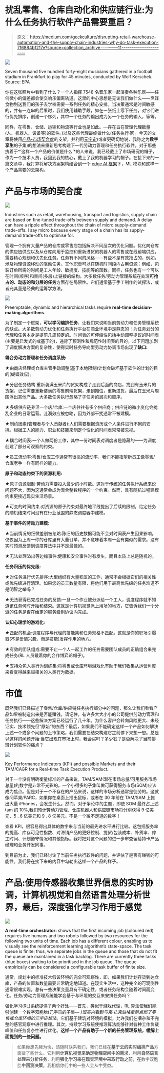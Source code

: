 # 扰乱零售、仓库自动化和供应链行业:为什么任务执行软件产品需要重启？

> 原文：<https://medium.com/geekculture/disrupting-retail-warehouse-automation-and-the-supply-chain-industries-why-do-task-execution-7f6884bf217e?source=collection_archive---------11----------------------->

![](img/ba369d6f5d1e4da1d496f30754c60cc5.png)

Seven thousand five hundred forty-eight musicians gathered in a football stadium in Frankfurt to play for 45 minutes, conducted by Wolf Kerschek. Source: EPA

你在这张照片中看到了什么？一个人指挥 7548 名音乐家一起演奏各种乐器——任何微小的偏差都会使交响乐偏离轨道。这里的中心思想是无论我们做什么——烹饪食物到送我们的孩子去学校需要一系列任务的精心安排。当决策通常是时间敏感的，并有一连串的后果时，我们使用辅助手段，如在一张纸上写下任务，对它们进行优先排序，创建一个序列，其中一个任务的输出成为另一个任务的输入，等等。

同样，在零售、仓储、运输和物流等行业也是如此。—存在旨在管理代理数量(人、机器人、设备等)的软件。)以及这些代理最终做什么(任务执行*等*)。今天的文章将使用[产品-市场契合度](https://biswasengupta.medium.com/the-product-market-fit-of-ai-technologies-ffbf3c618720)的支架，并利用[元宇宙](/geekculture/parallel-futures-and-the-blackhole-of-metaverse-4f4054f6ce4c)(或者更确切地说，我称之为**数字孪生**的子集)的想法来重新思考构建下一代劳动力管理和任务执行软件。对于那些执着于*‘这样一个产品的价值是什么’*的人来说，我已经戴上了市场研究的帽子，作为一个技术人员，我回到我的核心，戴上了我的机器学习的帽子。在接下来的一篇文章中，我打算将解决方案架构结合到一个 [edge AI 框架](/geekculture/edge-intelligence-the-upcoming-challenger-to-cloud-intelligence-34610f99414c)下，ML 模块和这样一个产品需要的云架构。

# **产品与市场的契合度**

![](img/e415a34ed7cac47faa3a63ea20698174.png)

Industries such as retail, warehousing, transport and logistics, supply chain are based on fine-tuned trade-offs between supply and demand. A delay can have a ripple effect throughout the chain of micro supply-demand trade-offs. I say micro because every stage of a chain has its supply-demand trade-offs to optimise for.

管理一个拥有大量产品的仓库或零售店包括解决不同层次的优化问题。优化向仓库的供应链供应以及从仓库向用于监控和重新进货的机器人的零售或在线前端供应，需要精心规划和优先化任务。任务有不同的风格——有些不是有效抢占的，例如，涉及物理资源移动的驱动任务。其他职责可以在随机时间段内占用资源；例如，包装订单所需的时间是工人年龄、敏捷度、技能等的函数。同样，任务也有一个可以在时间(顺序)和空间(多层)上链接的结构。大多数任务/劳动力管理系统在处理**可抢占的、动态的和分层的任务**方面存在局限性。它们通常基于手工制作的试探法，或者充其量是经典的运筹学方法。

![](img/ca65e15560775df11c101d79b7e86a1a.png)

Preemptable, dynamic and hierarchical tasks require **real-time decision-making algorithms**.

为了制定一个框架，**可以学习编排任务**，让我们来说明当前劳动力和任务管理系统的缺点。大多数劳动力优化和任务执行平台在商业环境中是静态的！为任务划分的代理和任务本身是提前几周预定的。时间表的可伸缩性包括手动调整提议的时间表(主要是启发式的或基于的)，违背了预测性和规范性时间表的目的。以下问题加剧了调度解决方案的复杂性，使得实时任务导向型劳动力协调市场出现了**缺口:**

**耦合劳动力管理和任务调度系统:**

★由商店经理或仓库主管手动调整(基于本地限制)计划会破坏基于软件的计划的目的(蝴蝶效应)。

★分层任务结构:重新装满玉米片的货架构成了走到后面的商店，找到有玉米片的货架，记住需要重新装满的零售前端货架，走到摊位，重新进货，最后在玉米片周围浮出其他产品。大多数任务执行忽略了子任务的层次和顺序。

★多级供应链养活一个店/仓库:一个店往往有多个供应商；供应链的微小变化会扰乱企业的日常运营。涟漪效应被忽略，因为外部干扰通常不被建模。

★制约因素(管理者与个人贡献者):人们需要根据资历或个人条件进行不同的安排。根据工人的能力、职业和技能来制定个性化的时间表常常被忽视。

★耦合时间表:一个人做两份工作，其中一份时间表对调度者是隐藏的——为调度创建了部分可观察的约束。

★员工流动率:零售/仓库工作通常有很高的流动率，我们不能指望新员工像零售/仓库老手一样有同样的能力。

**原子和动态约束下的资源利用:**

★原子资源限制:劳动力需要投入最少的小时数。这对于传统的任务执行系统来说问题不大，因为这通常会成为混合整数程序的一个约束。然而，具有随机过程建模约束更接近现实生活场景。

★可变的时间约束:对资源的原子约束对最终地平线提出了后续的限制。给定任务的随机结束时间没有在行业范围的静态调度器中建模。

**基于事件的劳动力建模:**

★当前情况的细微差别被忽略:陈旧的历史数据可能不会对时间表产生因果影响。仅仅因为上周一你的仓库里有大量订单，并不意味着本周一会有类似的需求。没有实时预测反馈到调度算法中并不是最佳的。

★无法处理溢出等边缘事件:健康和安全事件时有发生，而且本质上总是随机的。

**任务积压的优先级:**

★对任务进行优先排序:大型组织有大量积压的工作，通常不会根据它们的相关性或优先级进行清理。如果您的员工数量有限，将他们用于最高优先级的任务难道不是明智之举吗？

★无法获得已完成任务的反馈:一旦一个作业被分派给一个工人，调度程序就不知道该任务何时开始和结束。这就是计算机视觉派上用场的地方，它告诉我们一个分派的任务是否在给定的服务级别协议内完成。

**认知心理学的游戏化:**

★匹配的机会:调度程序与代理的技能集和任务规格不匹配。这就是你的职场引爆器(不是爱情兴趣，而是技能)发挥作用的地方。

★有效的团队组成:需要不止一个人一起工作的任务需要团队成员的正确组合来完成任务(RL 人员戴着你的合作博弈论帽子)。

★支持众包人类行为训练集:将零售或仓库环境游戏化有助于我们收集从运营角度来看变得越来越相关的人类行为数据。

# **市值**

既然我们已经描述了零售/仓库/供应链任务执行部分中的问题，那么让我们看看产品如果被制造出来是否能赚钱。请记住，有许多大大小小的公司提供劳动力管理和任务执行——这些解决方案已经运行了几十年。为什么客户会转向风险更大、未经证实、技术领先但“原始”的东西？最后，如果我们不能确定这样一个产品如何解决上述一个或多个问题的上市策略，我们需要在结束构建它之前停下来想一想。总是以这样的问题开始:当它出现在市场上时，我会买吗？多少钱？是否解决了当前排班计划软件的痛点？

![](img/97541366d78bdce1b09383ee5de16cfe.png)

Key Performance Indicators (KPI) and possible Markets and their TAM/CAGR for a Real-time Task Execution Product.

对于一个没有明确衡量标准的产品来说，TAM/SAM(潜在市场总量/可用服务市场总量)的数字是非常不光彩的。一个小得多的子集叫做可获得服务市场(SOM)应该成为焦点。但是对于一个不存在的产品来说，这样的市场分析通常是徒劳的。这就像问苹果/PARC，如果你在桌面上推出鼠标，或者在 30 年前在 TAM/SAM 上推出大量 iPhones，会发生什么。然而，对于争论中的主题，即使 SOM 最终占上述 tam 的 10%,我们预计劳动力管理、仓库机器人和供应链市场将分别获得 9 亿美元、5 . 6 亿美元和 9 . 8 亿美元。不是一个微不足道的数字！

查看 KPI，很容易得出具体的数字来与当前的最先进水平进行比较。这包括服务率的提高、库存可见性指数、对滞销产品的更好控制、提货/包装成本、补货率、停工时间、计划遵守情况和其他指标。我将把对这个问题的进一步审查留给持卡产品经理和业务开发同事。

到目前为止，我们已经讨论了当前任务执行软件的问题，并评估了是否有赚钱的可能性。我们将在接下来的内容中勾勒出这样一个产品的样子。

# **产品:使用传感器收集世界信息的实时协调，计算机视觉和自然语言处理分析世界，最后，深度强化学习作用于感觉**

![](img/6b0096b5fe5cd57239dedd4807ba4b79.png)

**A real-time orchestrator:** shows that the first incoming job (coloured red) requires five humans and two robots followed by two resources for the following two units of time. Each job has a different colour, enabling us to visually see the reinforcement learning algorithm’s state-space. The task queue is finite; thus, we separate jobs in the queue and those that do not fit the queue are maintained in a task backlog. There are currently three tasks (blue boxes) waiting to be prioritised in the job queue. The queue empirically can be considered a configurable task buffer of finite size.

通常，规划中的标准技术假设环境的完全可观察性，即，如果我们计划存货到达仓库，产品的位置和数量需要非常确定地知道。在现实生活中，这种完全的可观测性通常很难实现。总有一些决策变量具有不确定性，或者任务结构会随着时间而变化。任务/劳动力管理系统能学会基于与环境的交互来安排任务吗？

强化学习(RL)系统提供了两个好处——首先，类似于游戏代理，RL 算法使我们能够创建一个数字双胞胎(元宇宙的子集— *)很高兴看到马克·扎克伯格重新点燃了零售或仓库环境的元宇宙想法*。它们基于建筑对环境的模拟，允许我们在嘈杂和不完整的感官观察中进行推理。其次，持续学习系统使推理算法能够针对各种工作负载峰值和任务复杂性进行优化。**这样一个产品有助于一个新的任务管理系统，缓解上面提到的一些问题。**

> 如果你想先睹为快，请随时联系我们，我们已经在**基于云的实时编排产品**方面做了些什么。它利用**计算机视觉来确定物理空间中的需求**，利用**自然语言处理来分析任务**，利用**强化学习来在现实环境中采取行动之前，在**数字双胞胎**中回测决策**。我相信你们中的一些人会从中受益。